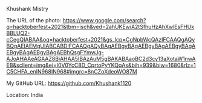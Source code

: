 Khushank Mistry

The URL of the photo: https://www.google.com/search?q=hacktoberfest+2021&tbm=isch&ved=2ahUKEwiA2tSfhuHzAhXwlEsFHUkBBLUQ2-cCegQIABAA&oq=hacktoberfest+2021&gs_lcp=CgNpbWcQAzIFCAAQgAQyBQgAEIAEMgUIABCABDIFCAAQgAQyBAgAEBgyBAgAEBgyBAgAEBgyBAgAEBgyBAgAEBgyBAgAEBhQsgFYmwJg-AJoAHAAeAGAAZ8BiAHAA5IBAzAuM5gBAKABAaoBC2d3cy13aXotaW1nwAEB&sclient=img&ei=I0V0YcC8D_CprtoPyYKQqAs&bih=939&biw=1680&rlz=1C5CHFA_enIN968IN968#imgrc=8nCZoXdeoWO87M

My GitHub URL: https://github.com/Khushank1120

Location: India

